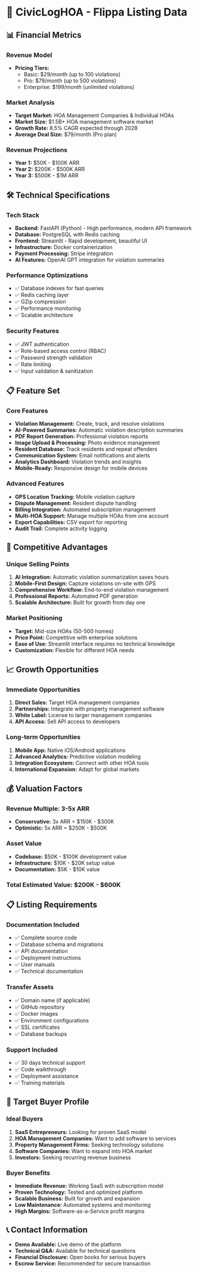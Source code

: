 # 🚀 CivicLogHOA - Flippa Listing Data

## 📊 **Financial Metrics**

### Revenue Model
- **Pricing Tiers:**
  - Basic: $29/month (up to 100 violations)
  - Pro: $79/month (up to 500 violations) 
  - Enterprise: $199/month (unlimited violations)

### Market Analysis
- **Target Market:** HOA Management Companies & Individual HOAs
- **Market Size:** $1.5B+ HOA management software market
- **Growth Rate:** 8.5% CAGR expected through 2028
- **Average Deal Size:** $79/month (Pro plan)

### Revenue Projections
- **Year 1:** $50K - $100K ARR
- **Year 2:** $200K - $500K ARR  
- **Year 3:** $500K - $1M ARR

## 🛠 **Technical Specifications**

### Tech Stack
- **Backend:** FastAPI (Python) - High performance, modern API framework
- **Database:** PostgreSQL with Redis caching
- **Frontend:** Streamlit - Rapid development, beautiful UI
- **Infrastructure:** Docker containerization
- **Payment Processing:** Stripe integration
- **AI Features:** OpenAI GPT integration for violation summaries

### Performance Optimizations
- ✅ Database indexes for fast queries
- ✅ Redis caching layer
- ✅ GZip compression
- ✅ Performance monitoring
- ✅ Scalable architecture

### Security Features
- ✅ JWT authentication
- ✅ Role-based access control (RBAC)
- ✅ Password strength validation
- ✅ Rate limiting
- ✅ Input validation & sanitization

## 📋 **Feature Set**

### Core Features
- **Violation Management:** Create, track, and resolve violations
- **AI-Powered Summaries:** Automatic violation description summaries
- **PDF Report Generation:** Professional violation reports
- **Image Upload & Processing:** Photo evidence management
- **Resident Database:** Track residents and repeat offenders
- **Communication System:** Email notifications and alerts
- **Analytics Dashboard:** Violation trends and insights
- **Mobile-Ready:** Responsive design for mobile devices

### Advanced Features
- **GPS Location Tracking:** Mobile violation capture
- **Dispute Management:** Resident dispute handling
- **Billing Integration:** Automated subscription management
- **Multi-HOA Support:** Manage multiple HOAs from one account
- **Export Capabilities:** CSV export for reporting
- **Audit Trail:** Complete activity logging

## 🎯 **Competitive Advantages**

### Unique Selling Points
1. **AI Integration:** Automatic violation summarization saves hours
2. **Mobile-First Design:** Capture violations on-site with GPS
3. **Comprehensive Workflow:** End-to-end violation management
4. **Professional Reports:** Automated PDF generation
5. **Scalable Architecture:** Built for growth from day one

### Market Positioning
- **Target:** Mid-size HOAs (50-500 homes)
- **Price Point:** Competitive with enterprise solutions
- **Ease of Use:** Streamlit interface requires no technical knowledge
- **Customization:** Flexible for different HOA needs

## 📈 **Growth Opportunities**

### Immediate Opportunities
1. **Direct Sales:** Target HOA management companies
2. **Partnerships:** Integrate with property management software
3. **White Label:** License to larger management companies
4. **API Access:** Sell API access to developers

### Long-term Opportunities
1. **Mobile App:** Native iOS/Android applications
2. **Advanced Analytics:** Predictive violation modeling
3. **Integration Ecosystem:** Connect with other HOA tools
4. **International Expansion:** Adapt for global markets

## 💰 **Valuation Factors**

### Revenue Multiple: 3-5x ARR
- **Conservative:** 3x ARR = $150K - $300K
- **Optimistic:** 5x ARR = $250K - $500K

### Asset Value
- **Codebase:** $50K - $100K development value
- **Infrastructure:** $10K - $20K setup value
- **Documentation:** $5K - $10K value

### Total Estimated Value: $200K - $600K

## 📋 **Listing Requirements**

### Documentation Included
- ✅ Complete source code
- ✅ Database schema and migrations
- ✅ API documentation
- ✅ Deployment instructions
- ✅ User manuals
- ✅ Technical documentation

### Transfer Assets
- ✅ Domain name (if applicable)
- ✅ GitHub repository
- ✅ Docker images
- ✅ Environment configurations
- ✅ SSL certificates
- ✅ Database backups

### Support Included
- ✅ 30 days technical support
- ✅ Code walkthrough
- ✅ Deployment assistance
- ✅ Training materials

## 🎯 **Target Buyer Profile**

### Ideal Buyers
1. **SaaS Entrepreneurs:** Looking for proven SaaS model
2. **HOA Management Companies:** Want to add software to services
3. **Property Management Firms:** Seeking technology solutions
4. **Software Companies:** Want to expand into HOA market
5. **Investors:** Seeking recurring revenue business

### Buyer Benefits
- **Immediate Revenue:** Working SaaS with subscription model
- **Proven Technology:** Tested and optimized platform
- **Scalable Business:** Built for growth and expansion
- **Low Maintenance:** Automated systems and monitoring
- **High Margins:** Software-as-a-Service profit margins

## 📞 **Contact Information**
- **Demo Available:** Live demo of the platform
- **Technical Q&A:** Available for technical questions
- **Financial Disclosure:** Open books for serious buyers
- **Escrow Service:** Recommended for secure transaction 